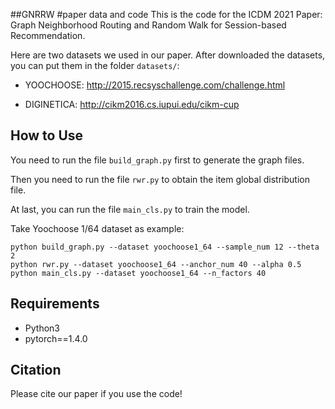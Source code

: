 ##GNRRW
#paper data and code
This is the code for the ICDM 2021 Paper: Graph Neighborhood Routing and Random Walk
for Session-based Recommendation. 

Here are two datasets we used in our paper. After downloaded the datasets, you can put them in the folder `datasets/`:

- YOOCHOOSE: <http://2015.recsyschallenge.com/challenge.html>

- DIGINETICA: <http://cikm2016.cs.iupui.edu/cikm-cup> 

## How to Use

You need to run the file `build_graph.py` first to generate the graph files.

Then you need to run the file `rwr.py` to obtain the item global distribution file.

At last, you can run the file `main_cls.py` to train the model.

Take Yoochoose 1/64 dataset as example:
```
python build_graph.py --dataset yoochoose1_64 --sample_num 12 --theta 2
python rwr.py --dataset yoochoose1_64 --anchor_num 40 --alpha 0.5
python main_cls.py --dataset yoochoose1_64 --n_factors 40
```

## Requirements

- Python3
- pytorch==1.4.0

## Citation
Please cite our paper if you use the code!
